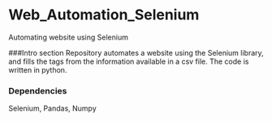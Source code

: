 # Web_Automation_Selenium
Automating website using Selenium

###Intro section
Repository automates a website using the Selenium library, and fills the tags from the information available in a csv file. The code is written in python.

### Dependencies
Selenium, Pandas, Numpy



